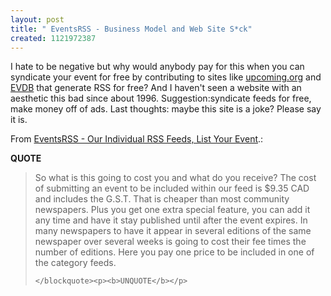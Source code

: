 ```yaml
---
layout: post
title: " EventsRSS - Business Model and Web Site S*ck"
created: 1121972387
---
```

<p>I hate to be negative but why would anybody pay for this when you can syndicate your event for free by contributing to sites  like <a href="http://upcoming.org/">upcoming.org</a> and <a href="http://evdb.com/">EVDB</a> that generate RSS for free? And I haven't seen a website with an aesthetic this bad since about 1996.  Suggestion:syndicate feeds for free, make money off of ads. Last thoughts: maybe this  site is a joke? Please say it is.</p>

<p>From <a href="http://www.eventsrss.ca/Order.html">EventsRSS - Our Individual RSS Feeds, List Your Event</a>.:</p>
<p><b>QUOTE</b></p><blockquote><p>So what is this going to cost you and what do you receive? The cost of submitting an event to be included within our feed is $9.35 CAD and includes the G.S.T. That is cheaper than most community newspapers. Plus you get one extra special feature, you can add it any time and have it stay published until after the event expires. In many newspapers to have it appear in several editions of the same newspaper over several weeks is going to cost their fee times the number of editions. Here you pay one price to be included in one of the category feeds.</p>

	</blockquote><p><b>UNQUOTE</b></p>



